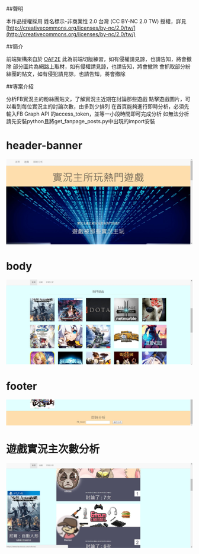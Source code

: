 ##聲明  

本作品授權採用 姓名標示-非商業性 2.0 台灣 (CC BY-NC 2.0 TW) 授權，詳見 [http://creativecommons.org/licenses/by-nc/2.0/tw/](http://creativecommons.org/licenses/by-nc/2.0/tw/)


##簡介  

前端架構來自於 [OAF2E](https://github.com/comdan66/oaf2e)
此為前端切版練習，如有侵權請見諒，也請告知，將會撤除
部分圖片為網路上取材，如有侵權請見諒，也請告知，將會撤除
會抓取部分紛絲團的貼文，如有侵犯請見諒，也請告知，將會撤除


##專案介紹

分析FB實況主的粉絲團貼文，了解實況主近期在討論那些遊戲
點擊遊戲圖片，可以看到每位實況主的討論次數，由多到少排列
在首頁能夠進行即時分析，必須先輸入FB Graph API 的access_token，並等一小段時間即可完成分析
如無法分析請先安裝python且將get_fanpage_posts.py中出現的import安裝

# header-banner
![image](https://raw.githubusercontent.com/a232152000/front_web/master/readme.md%E5%9C%96%E6%AA%94/header-banner.JPG)

# body
![image](https://raw.githubusercontent.com/a232152000/front_web/master/readme.md%E5%9C%96%E6%AA%94/body.JPG)

# footer
![image](https://raw.githubusercontent.com/a232152000/front_web/master/readme.md%E5%9C%96%E6%AA%94/footer.JPG)

# 遊戲實況主次數分析
![image](https://raw.githubusercontent.com/a232152000/front_web/master/readme.md%E5%9C%96%E6%AA%94/%E9%81%8A%E6%88%B2%E5%AF%A6%E6%B3%81%E4%B8%BB%E6%AC%A1%E6%95%B8%E5%88%86%E6%9E%90.JPG)
